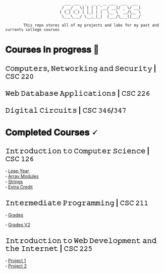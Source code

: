 ```
						  ___ ___  _   _ _ __ ___  ___  ___
						 / __/ _ \| | | | '__/ __|/ _ \/ __|
						| (_| (_) | |_| | |  \__ \  __/\__ \
						 \___\___/ \__,_|_|  |___/\___||___/

		𝚃𝚑𝚒𝚜 𝚛𝚎𝚙𝚘 𝚜𝚝𝚘𝚛𝚎𝚜 𝚊𝚕𝚕 𝚘𝚏 𝚖𝚢 𝚙𝚛𝚘𝚓𝚎𝚌𝚝𝚜 𝚊𝚗𝚍 𝚕𝚊𝚋𝚜 𝚏𝚘𝚛 𝚖𝚢 𝚙𝚊𝚜𝚝 𝚊𝚗𝚍 𝚌𝚞𝚛𝚛𝚎𝚗𝚝𝚜 𝚌𝚘𝚕𝚕𝚎𝚐𝚎 𝚌𝚘𝚞𝚛𝚜𝚎𝚜
```

# 𝐂𝐨𝐮𝐫𝐬𝐞𝐬 𝐢𝐧 𝐩𝐫𝐨𝐠𝐫𝐞𝐬𝐬 💾
## 𝙲𝚘𝚖𝚙𝚞𝚝𝚎𝚛𝚜, 𝙽𝚎𝚝𝚠𝚘𝚛𝚔𝚒𝚗𝚐 𝚊𝚗𝚍 𝚂𝚎𝚌𝚞𝚛𝚒𝚝𝚢 | 𝙲𝚂𝙲 𝟸𝟸𝟶
## 𝚆𝚎𝚋 𝙳𝚊𝚝𝚊𝚋𝚊𝚜𝚎 𝙰𝚙𝚙𝚕𝚒𝚌𝚊𝚝𝚒𝚘𝚗𝚜 | 𝙲𝚂𝙲 𝟸𝟸𝟼
## 𝙳𝚒𝚐𝚒𝚝𝚊𝚕 𝙲𝚒𝚛𝚌𝚞𝚒𝚝𝚜 | 𝙲𝚂𝙲 𝟹𝟺𝟼/𝟹𝟺𝟽

# 𝐂𝐨𝐦𝐩𝐥𝐞𝐭𝐞𝐝 𝐂𝐨𝐮𝐫𝐬𝐞𝐬 🗸
## 𝙸𝚗𝚝𝚛𝚘𝚍𝚞𝚌𝚝𝚒𝚘𝚗 𝚝𝚘 𝙲𝚘𝚖𝚙𝚞𝚝𝚎𝚛 𝚂𝚌𝚒𝚎𝚗𝚌𝚎 | 𝙲𝚂𝙲 𝟷𝟸𝟼
▫️ [Leap Year](https://github.com/JosephDemarest/CompSci-Courses/blob/main/Intro%20to%20Computer%20Science/Leap%20Year/LeapYear.cpp)    
▫️ [Array Modules](https://github.com/JosephDemarest/CompSci-Courses/tree/main/Intro%20to%20Computer%20Science/Array%20Modules)    
▫️ [Strings](https://github.com/JosephDemarest/CompSci-Courses/tree/main/Intro%20to%20Computer%20Science/Strings)    
▫️ [Extra Credit](https://github.com/JosephDemarest/CompSci-Courses/tree/main/Intro%20to%20Computer%20Science/Extra%20Credit)    
## 𝙸𝚗𝚝𝚎𝚛𝚖𝚎𝚍𝚒𝚊𝚝𝚎 𝙿𝚛𝚘𝚐𝚛𝚊𝚖𝚖𝚒𝚗𝚐 | 𝙲𝚂𝙲 𝟸𝟷𝟷
▫️ [Grades](https://github.com/JosephDemarest/CompSci-Courses/tree/master/Intermediate%20Programming/Grades%20Lab)

▫️ [Grades V2](https://github.com/JosephDemarest/CompSci-Courses/tree/master/Intermediate%20Programming/Grades%20Lab%20Advanced)    
## 𝙸𝚗𝚝𝚛𝚘𝚍𝚞𝚌𝚝𝚒𝚘𝚗 𝚝𝚘 𝚆𝚎𝚋 𝙳𝚎𝚟𝚎𝚕𝚘𝚙𝚖𝚎𝚗𝚝 𝚊𝚗𝚍 𝚝𝚑𝚎 𝙸𝚗𝚝𝚎𝚛𝚗𝚎𝚝 | 𝙲𝚂𝙲 𝟸𝟸𝟻
▫️ [Project 1](https://github.com/JosephDemarest/CompSci-Courses/tree/master/Intro%20to%20Web%20Development/Project%201)    
▫️ [Project 2](https://github.com/JosephDemarest/CompSci-Courses/tree/master/Intro%20to%20Web%20Development/Project%202)
